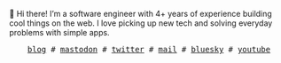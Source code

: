 👋 Hi there! I’m a software engineer with 4+ years of experience building cool things on the web. I love picking up new tech and solving everyday problems with simple apps.

<p align="center">
  <samp>
    <a href="https://sambitsahoo.com">blog</a> #
    <a href="https://elk.zone/fosstodon.org/@zorozuro">mastodon</a> #
    <a href="https://x.com/zorozuro480">twitter</a> #
    <a href="mailto:soulsam480@hotmail.com">mail</a> #
    <a href="https://bsky.app/profile/bsky.sambitsahoo.com">bluesky</a> #
    <a href="https://www.youtube.com/@zorozuro480">youtube</a>
  </samp>
</p>
